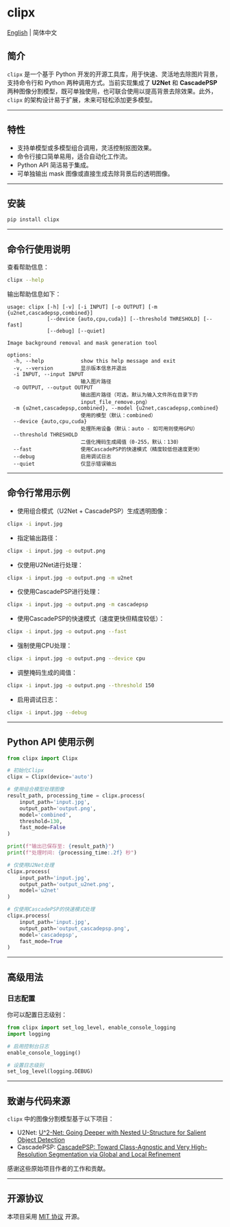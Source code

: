 # clipx

[English](./README.md) | 简体中文

## 简介

`clipx` 是一个基于 Python 开发的开源工具库，用于快速、灵活地去除图片背景，支持命令行和 Python 两种调用方式。当前实现集成了 **U2Net** 和 **CascadePSP** 两种图像分割模型，既可单独使用，也可联合使用以提高背景去除效果。此外，`clipx` 的架构设计易于扩展，未来可轻松添加更多模型。

---

## 特性

- 支持单模型或多模型组合调用，灵活控制抠图效果。
- 命令行接口简单易用，适合自动化工作流。
- Python API 简洁易于集成。
- 可单独输出 mask 图像或直接生成去除背景后的透明图像。

---

## 安装

```bash
pip install clipx
```

---

## 命令行使用说明

查看帮助信息：

```bash
clipx --help
```

输出帮助信息如下：

```text
usage: clipx [-h] [-v] [-i INPUT] [-o OUTPUT] [-m {u2net,cascadepsp,combined}]
             [--device {auto,cpu,cuda}] [--threshold THRESHOLD] [--fast]
             [--debug] [--quiet]

Image background removal and mask generation tool

options:
  -h, --help            show this help message and exit
  -v, --version         显示版本信息并退出
  -i INPUT, --input INPUT
                        输入图片路径
  -o OUTPUT, --output OUTPUT
                        输出图片路径（可选，默认为输入文件所在目录下的
                        input_file_remove.png）
  -m {u2net,cascadepsp,combined}, --model {u2net,cascadepsp,combined}
                        使用的模型（默认：combined）
  --device {auto,cpu,cuda}
                        处理所用设备（默认：auto - 如可用则使用GPU）
  --threshold THRESHOLD
                        二值化掩码生成阈值（0-255，默认：130）
  --fast                使用CascadePSP的快速模式（精度较低但速度更快）
  --debug               启用调试日志
  --quiet               仅显示错误输出
```

---

## 命令行常用示例

- 使用组合模式（U2Net + CascadePSP）生成透明图像：

```bash
clipx -i input.jpg
```

- 指定输出路径：

```bash
clipx -i input.jpg -o output.png
```

- 仅使用U2Net进行处理：

```bash
clipx -i input.jpg -o output.png -m u2net
```

- 仅使用CascadePSP进行处理：

```bash
clipx -i input.jpg -o output.png -m cascadepsp
```

- 使用CascadePSP的快速模式（速度更快但精度较低）：

```bash
clipx -i input.jpg -o output.png --fast
```

- 强制使用CPU处理：

```bash
clipx -i input.jpg -o output.png --device cpu
```

- 调整掩码生成的阈值：

```bash
clipx -i input.jpg -o output.png --threshold 150
```

- 启用调试日志：

```bash
clipx -i input.jpg --debug
```

---

## Python API 使用示例

```python
from clipx import Clipx

# 初始化Clipx
clipx = Clipx(device='auto')

# 使用组合模型处理图像
result_path, processing_time = clipx.process(
    input_path='input.jpg',
    output_path='output.png',
    model='combined',
    threshold=130,
    fast_mode=False
)

print(f"输出已保存至: {result_path}")
print(f"处理时间: {processing_time:.2f} 秒")

# 仅使用U2Net处理
clipx.process(
    input_path='input.jpg',
    output_path='output_u2net.png',
    model='u2net'
)

# 仅使用CascadePSP的快速模式处理
clipx.process(
    input_path='input.jpg',
    output_path='output_cascadepsp.png',
    model='cascadepsp',
    fast_mode=True
)
```

---

## 高级用法

### 日志配置

你可以配置日志级别：

```python
from clipx import set_log_level, enable_console_logging
import logging

# 启用控制台日志
enable_console_logging()

# 设置日志级别
set_log_level(logging.DEBUG)
```

---

## 致谢与代码来源

`clipx` 中的图像分割模型基于以下项目：

- U2Net: [U^2-Net: Going Deeper with Nested U-Structure for Salient Object Detection](https://github.com/xuebinqin/U-2-Net)
- CascadePSP: [CascadePSP: Toward Class-Agnostic and Very High-Resolution Segmentation via Global and Local Refinement](https://github.com/hkchengrex/CascadePSP)

感谢这些原始项目作者的工作和贡献。

---

## 开源协议

本项目采用 [MIT 协议](LICENSE) 开源。
